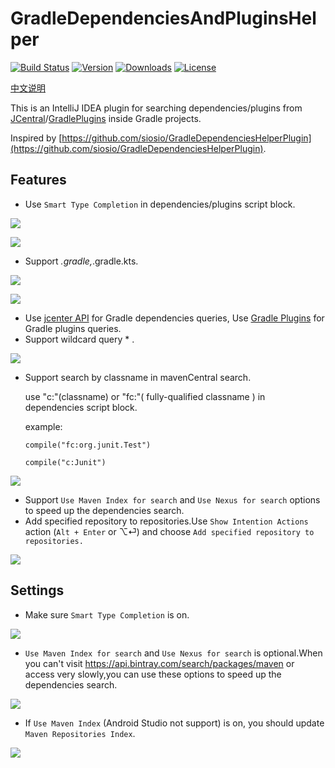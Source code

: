 # GradleDependenciesAndPluginsHelper
[![Build Status](https://travis-ci.org/bestwu/gradle-dependencies-plugins-helper-plugin.svg?branch=master)](https://travis-ci.org/bestwu/gradle-dependencies-plugins-helper-plugin)
[![Version](http://phpstorm.espend.de/badge/10033/version)](https://plugins.jetbrains.com/plugin/10033-gradle-dependencies-and-plugins-helper)
[![Downloads](http://phpstorm.espend.de/badge/10033/downloads)](https://plugins.jetbrains.com/plugin/10033-gradle-dependencies-and-plugins-helper)
[![License](https://img.shields.io/badge/license-Apache%20License%202.0-blue.svg?style=flat)](http://www.apache.org/licenses/LICENSE-2.0)

[中文说明](https://bestwu.github.io/2017/09/01/gradle-dependencies-plugins-helper-plugin/)

This is an IntelliJ IDEA plugin for searching dependencies/plugins from [JCentral](https://bintray.com/search)/[GradlePlugins](https://plugins.gradle.org/) inside Gradle projects.

Inspired by [https://github.com/siosio/GradleDependenciesHelperPlugin](https://github.com/siosio/GradleDependenciesHelperPlugin).

## Features

* Use `Smart Type Completion` in dependencies/plugins script block.

![](https://bestwu.github.io/images/gradle-dependencies-plugins-helper-plugin/plugins.gif)

![](https://bestwu.github.io/images/gradle-dependencies-plugins-helper-plugin/dependencies.gif)

* Support *.gradle,*.gradle.kts.

![](https://bestwu.github.io/images/gradle-dependencies-plugins-helper-plugin/plugins.kts.gif)

![](https://bestwu.github.io/images/gradle-dependencies-plugins-helper-plugin/dependencies.kts.gif)

* Use [jcenter API](https://bintray.com/docs/api/) for Gradle dependencies queries, Use [Gradle Plugins](https://plugins.gradle.org) for Gradle plugins queries.
* Support wildcard query * .

![](https://bestwu.github.io/images/gradle-dependencies-plugins-helper-plugin/wildcard.gif)

* Support search by classname in mavenCentral search.

  use "c:"(classname) or "fc:"( fully-qualified classname ) in dependencies script block.
  
  example:
  
      compile("fc:org.junit.Test")
      
      compile("c:Junit")


![](https://bestwu.github.io/images/gradle-dependencies-plugins-helper-plugin/classname-query.gif)

* Support `Use Maven Index for search` and `Use Nexus for search` options to speed up the dependencies search.
* Add specified repository to repositories.Use `Show Intention Actions` action (`Alt + Enter` or ⌥⏎) and choose `Add specified repository to repositories.`

![](https://bestwu.github.io/images/gradle-dependencies-plugins-helper-plugin/add-repo.gif)

## Settings

* Make sure `Smart Type Completion` is on.

![](https://bestwu.github.io/images/gradle-dependencies-plugins-helper-plugin/smart-type-completion.png)

* `Use Maven Index for search` and `Use Nexus for search` is optional.When you can't visit https://api.bintray.com/search/packages/maven or access very slowly,you can use these options to speed up the dependencies search.

![](https://bestwu.github.io/images/gradle-dependencies-plugins-helper-plugin/settings.png)

* If `Use Maven Index` (Android Studio not support) is on, you should update `Maven Repositories Index`.

![](https://bestwu.github.io/images/gradle-dependencies-plugins-helper-plugin/settings-maven-repositories.png)
